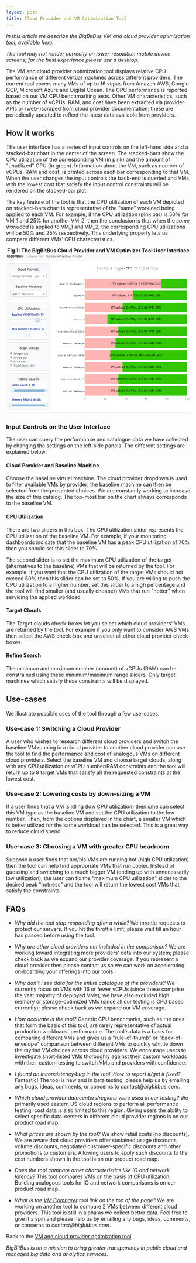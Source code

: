 ```yaml
---
layout: post
title: Cloud Provider and VM Optimization Tool
---
```


_In this article we describe the BigBitBus VM and cloud provider optimization tool, available [here](https://tools.bigbitbus.com/optimizer/)._

_The tool may not render correctly on lower-resolution mobile device screens; for the best experience please use a desktop._

The VM and cloud provider optimization tool displays relative CPU performance of different virtual machines across different providers. The current tool covers many VMs of up to 16 vcpus from Amazon AWS, Google GCP, Microsoft Azure and Digital Ocean. The CPU performance is reported based on our VM CPU benchmarking tests. Other VM characteristics, such as the number of vCPUs, RAM, and cost have been extracted via provider APIs or (web-)scraped from cloud provider documentation; these are periodically updated to reflect the latest data available from providers.

## How it works

The user interface has a series of input controls on the left-hand side and a stacked-bar chart in the center of the screen. The stacked-bars show the CPU utilization of the corresponding VM (in pink) and the amount of "unutilized" CPU (in green). Information about the VM, such as number of vCPUs, RAM and cost, is printed across each bar corresponding to that VM. When the user changes the input controls the back-end is queried and VMs with the lowest cost that satisfy the input control constraints will be rendered on the stacked-bar plot.

The key feature of the tool is that the CPU utilization of each VM depicted on stacked-bars chart is representative of the "same" workload being applied to each VM. For example, if the CPU utilization  (pink bar) is 50% for VM_1 and 25% for another VM_2, then the conclusion is that when the _same workload_ is applied to VM_1 and VM_2, the corresponding CPU utilizations will be 50% and 25% respectively. This underlying property lets us compare different VMs' CPU characteristics.

<p align="center">
<b>Fig.1: The BigBitBus Cloud Provider and VM Optimizer Tool User Interface </b><br>
 <img src="/assets/post8/optimizer.png">
</p>

### Input Controls on the User Interface

The user can query the performance and catalogue data we have collected by changing the settings on the left-side panels. The different settings are explained below:

#### Cloud Provider and Baseline Machine

Choose the baseline virtual machine. The cloud provider dropdown is used to filter available VMs by provider; the baseline machine can then be selected from the presented choices. We are constantly working to increase the size of this catalog. The top-most bar on the chart always corresponds to the baseline VM.

#### CPU Utilization

There are two sliders in this box. The CPU utilization slider represents the CPU utilization of the baseline VM. For example, if your monitoring dashboards indicate that the baseline VM has a peak CPU utilization of 70% then you should set this slider to 70%.

The second slider is to set the maximum CPU utilization of the target (alternatives to the baseline) VMs  that will be returned by the tool. For example, if you want that the CPU utilization of the target VMs should not exceed 50% then this slider can be set to 50%. If you are willing to push the CPU utilization to a higher number, set this slider to a high percentage and the tool will find smaller (and usually cheaper) VMs that run "hotter" when servicing the applied workload.

#### Target Clouds

The Target clouds check-boxes let you select which cloud providers' VMs are returned by the tool. For example if you only want to consider AWS VMs then select the AWS check-box and unselect all other cloud provider check-boxes.

#### Refine Search

The minimum and maximum number (amount) of vCPUs (RAM) can be constrained using these minimum/maximum range sliders. Only target machines which satisfy these constraints will be displayed.

## Use-cases

We illustrate possible uses of the tool through a few use-cases.

### Use-case 1: Switching a Cloud Provider

A user who wishes to research different cloud providers and switch the baseline VM running in a cloud provider to another cloud provider can use the tool to find the performance and cost of analogous VMs on different cloud providers. Select the baseline VM and choose target clouds, along with any CPU utilization or vCPU number/RAM constraints and the tool will return up to 9 target VMs that satisfy all the requested constraints at the lowest cost.

### Use-case 2: Lowering costs by down-sizing a VM

If a user finds that a VM is idling (low CPU utilization) then s/he can select this VM type as the baseline VM and set the CPU utilization to the low number. Then, from the options displayed in the chart, a smaller VM which is better utilized for the same workload can be selected. This is a great way to reduce cloud spend.

### Use-case 3: Choosing a VM with greater CPU headroom

Suppose a user finds that her/his VMs are running hot (high CPU utilization) then the tool can help find appropriate VMs that run cooler. Instead of guessing and switching to a much bigger VM (ending up with unnecessarily low utilization), the user can fix the "maximum CPU utilization" slider to the desired peak "hotness" and the tool will return the lowest cost VMs that satisfy the constraints.

## FAQs

* _Why did the tool stop responding after a while?_ We throttle requests to protect our servers. If you hit the throttle limit, please wait till an hour has passed before using the tool.

* _Why are other cloud providers not included in the comparison?_
We are working toward integrating more providers' data into our system; please check back as we expand our provider coverage. If you represent a cloud provider then please contact us so we can work on accelerating on-boarding your offerings into our tools.

* _Why don't I see data for the entire catalogue of the providers?_
We currently focus on VMs with 16 or fewer vCPUs (since these comprise the vast majority of deployed VMs); we have also excluded high memory or storage-optimized VMs (since all our testing is CPU based currently); please check back as we expand our VM coverage.

* _How accurate is the tool?_
Generic CPU benchmarks, such as the ones that form the basis of this tool, are rarely representative of actual production workloads' performance. The tool's data is a basis for comparing different VMs and gives us a "rule-of-thumb" or "back-of-envelope" comparison between different VMs to quickly whittle down the myriad VM choices across cloud providers. We encourage users to investigate short-listed VMs thoroughly against their custom workloads with their custom testing to switch VMs and providers with confidence.

* _I found an inconsistency/bug in the tool. How to report it/get it fixed?_
Fantastic! The tool is new and in beta testing, please help us by emailing any bugs, ideas, comments, or concerns to _contact@bigbitbus.com_.

* _Which cloud provider datacenters/regions were used in our testing?_
We primarily used eastern US cloud regions to perform all performance testing; cost data is also limited to this region. Giving users the ability to select specific data-centers in different cloud provider regions is on our product road map.

* _What prices are shown by the tool?_
We show retail costs (no discounts). We are aware that cloud providers offer sustained usage discounts, volume discounts, negotiated customer-specific discounts and other promotions to customers. Allowing users to apply such discounts to the cost numbers shown in the tool is on our product road map.

* _Does the tool compare other characteristics like IO and network latency?_
This tool compares VMs on the basis of CPU utilization. Building analogous tools for IO and network comparisons is on our product road map.

* _What is the [VM Comparer](https://tools.bigbitbus.com/comparer/) tool link on the top of the page?_ We are working on another tool to compare 2 VMs between different cloud providers. This tool is still in alpha as we collect better data. Feel free to give it a spin and please help us by emailing any bugs, ideas, comments, or concerns to _contact@bigbitbus.com_.


Back to the [VM and cloud provider optimization tool](https://tools.bigbitbus.com/optimizer/)

_BigBitBus is on a mission to bring greater transparency in public cloud and managed big data and analytics services._